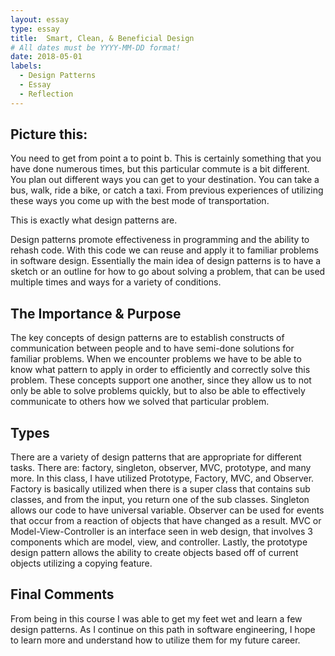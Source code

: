 ```yaml
---
layout: essay
type: essay
title:  Smart, Clean, & Beneficial Design
# All dates must be YYYY-MM-DD format!
date: 2018-05-01
labels:
  - Design Patterns
  - Essay
  - Reflection
---
```


## Picture this:

You need to get from point a to point b. This is certainly something that you have done numerous times, but this particular commute is a bit different. You plan out different ways you can get to your destination. You can take a bus, walk, ride a bike, or catch a taxi. From previous experiences of utilizing these ways you come up with the best mode of transportation. 

This is exactly what design patterns are.

Design patterns promote effectiveness in programming and the ability to rehash code. With this code we can reuse and apply it to familiar problems in software design. Essentially the main idea of design patterns is to have a sketch or an outline for how to go about solving a problem, that can be used multiple times and ways for a variety of conditions. 

## The Importance & Purpose

The key concepts of design patterns are to establish constructs of communication between people and to have semi-done solutions for familiar problems. When we encounter problems we have to be able to know what pattern to apply in order to efficiently and correctly solve this problem. These concepts support one another, since they allow us to not only be able to solve problems quickly, but to also be able to effectively communicate to others how we solved that particular problem. 

## Types

There are a variety of design patterns that are appropriate for different tasks. There are: factory, singleton, observer, MVC, prototype, and many more. In this class, I have utilized Prototype, Factory, MVC, and Observer. Factory is basically utilized when there is a super class that contains sub classes, and from the input, you return one of the sub classes. Singleton allows our code to have universal variable. Observer can be used for events that occur from a reaction of objects that have changed as a result. MVC or Model-View-Controller is an interface seen in web design, that involves 3 components which are model, view, and controller. Lastly, the prototype design pattern allows the ability to create objects based off of current objects utilizing a copying feature. 

## Final Comments
From being in this course I was able to get my feet wet and learn a few design patterns. As I continue on this path in software engineering, I hope to learn more and understand how to utilize them for my future career.


